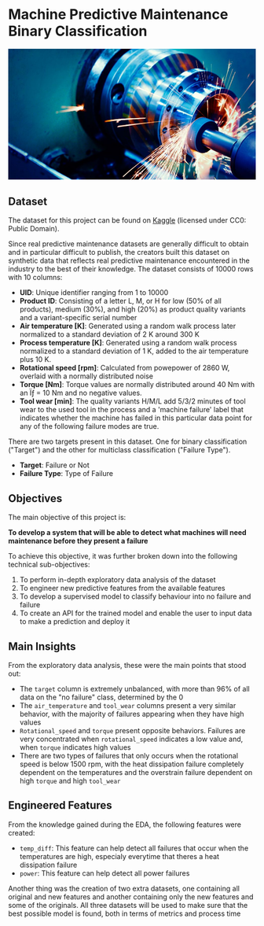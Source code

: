 # Machine Predictive Maintenance Binary Classification

![project header](images/header.png)

## Dataset
The dataset for this project can be found on [Kaggle](https://www.kaggle.com/datasets/shivamb/machine-predictive-maintenance-classification) (licensed under CC0: Public Domain). 

Since real predictive maintenance datasets are generally difficult to obtain and in particular difficult to publish, the creators built this dataset on synthetic data that reflects real predictive maintenance encountered in the industry to the best of their knowledge. The dataset consists of 10000 rows with 10 columns:

- **UID**: Unique identifier ranging from 1 to 10000
- **Product ID**: Consisting of a letter L, M, or H for low (50% of all products), medium (30%), and high (20%) as product quality variants and a variant-specific serial number
- **Air temperature [K]**: Generated using a random walk process later normalized to a standard deviation of 2 K around 300 K
- **Process temperature [K]**: Generated using a random walk process normalized to a standard deviation of 1 K, added to the air temperature plus 10 K.
- **Rotational speed [rpm]**: Calculated from powepower of 2860 W, overlaid with a normally distributed noise
- **Torque [Nm]**: Torque values are normally distributed around 40 Nm with an Ïƒ = 10 Nm and no negative values.
- **Tool wear [min]**: The quality variants H/M/L add 5/3/2 minutes of tool wear to the used tool in the process and a 'machine failure' label that indicates whether the machine has failed in this particular data point for any of the following failure modes are true.

There are two targets present in this dataset. One for binary classification ("Target") and the other for multiclass classification ("Failure Type").
- **Target**: Failure or Not
- **Failure Type**: Type of Failure

## Objectives
The main objective of this project is:

**To develop a system that will be able to detect what machines will need maintenance before they present a failure**

To achieve this objective, it was further broken down into the following technical sub-objectives:

1. To perform in-depth exploratory data analysis of the dataset
2. To engineer new predictive features from the available features
3. To develop a supervised model to classify behaviour into no failure and failure
4. To create an API for the trained model and enable the user to input data to make a prediction and deploy it

## Main Insights
From the exploratory data analysis, these were the main points that stood out:
- The `target` column is extremely unbalanced, with more than 96% of all data on the "no failure" class, determined by the 0
- The `air_temperature` and `tool_wear` columns present a very similar behavior, with the majority of failures appearing when they have high values
- `Rotational_speed` and `torque` present opposite behaviors. Failures are very concentrated when `rotational_speed` indicates a low value and, when `torque` indicates high values
- There are two types of failures that only occurs when the rotational speed is below 1500 rpm, with the heat dissipation failure completely dependent on the temperatures and the overstrain failure dependent on high `torque` and high `tool_wear`

## Engineered Features
From the knowledge gained during the EDA, the following features were created:
- `temp_diff`: This feature can help detect all failures that occur when the temperatures are high, especialy everytime that theres a heat dissipation failure
- `power`: This feature can help detect all power failures

Another thing was the creation of two extra datasets, one containing all original and new features and another containing only the new features and some of the originals. All three datasets will be used to make sure that the best possible model is found, both in terms of metrics and process time

